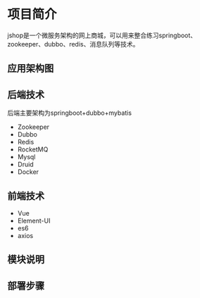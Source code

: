 # 项目简介
jshop是一个微服务架构的网上商城，可以用来整合练习springboot、zookeeper、dubbo、redis、消息队列等技术。

## 应用架构图


## 后端技术
后端主要架构为springboot+dubbo+mybatis
* Zookeeper 
* Dubbo
* Redis
* RocketMQ
* Mysql
* Druid
* Docker

## 前端技术
* Vue
* Element-UI
* es6
* axios

## 模块说明

## 部署步骤



